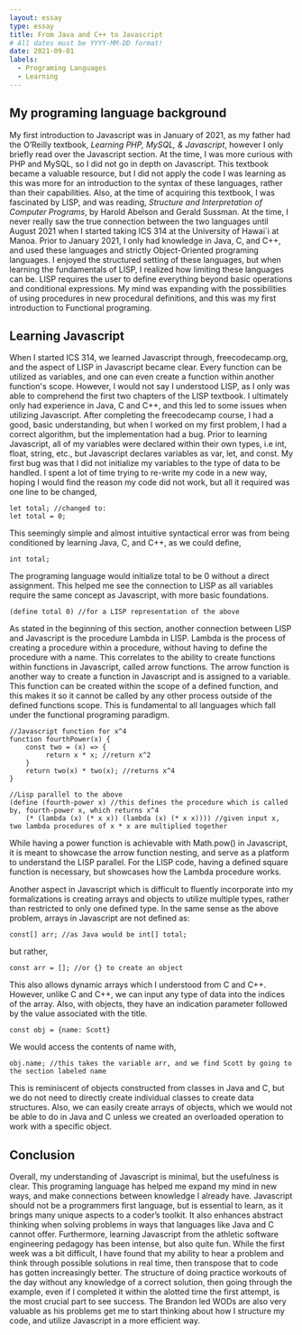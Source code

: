 ```yaml
---
layout: essay
type: essay
title: From Java and C++ to Javascript
# All dates must be YYYY-MM-DD format!
date: 2021-09-01
labels:
  - Programing Languages
  - Learning
---
```


## My programing language background

My first introduction to Javascript was in January of 2021, as my father had the O’Reilly textbook, *Learning PHP, MySQL, & Javascript*, however I only briefly read over the Javascript section. At the time, I was more curious with PHP and MySQL, so I did not go in depth on Javascript. This textbook became a valuable resource, but I did not apply the code I was learning as this was more for an introduction to the syntax of these languages, rather than their capabilities. Also, at the time of acquiring this textbook, I was fascinated by LISP, and was reading, *Structure and Interpretation of Computer Programs*, by Harold Abelson and Gerald Sussman. At the time, I never really saw the true connection between the two languages until August 2021 when I started taking ICS 314 at the University of Hawai\`i at Manoa. Prior to January 2021, I only had knowledge in Java, C, and C++, and used these languages and strictly Object-Oriented programing languages. I enjoyed the structured setting of these languages, but when learning the fundamentals of LISP, I realized how limiting these languages can be. LISP requires the user to define everything beyond basic operations and conditional expressions. My mind was expanding with the possibilities of using procedures in new procedural definitions, and this was my first introduction to Functional programing.

## Learning Javascript

When I started ICS 314, we learned Javascript through, freecodecamp.org, and the aspect of LISP in Javascript became clear. Every function can be utilized as variables, and one can even create a function within another function's scope. However, I would not say I understood LISP, as I only was able to comprehend the first two chapters of the LISP textbook. I ultimately only had experience in Java, C and C++, and this led to some issues when utilizing Javascript. After completing the freecodecamp course, I had a good, basic understanding, but when I worked on my first problem, I had a correct algorithm, but the implementation had a bug. Prior to learning Javascript, all of my variables were declared within their own types, i.e int, float, string, etc., but Javascript declares variables as var, let, and const. My first bug was that I did not initialize my variables to the type of data to be handled. I spent a lot of time trying to re-write my code in a new way, hoping I would find the reason my code did not work, but all it required was one line to be changed,

```
let total; //changed to:    
let total = 0;
```

This seemingly simple and almost intuitive syntactical error was from being conditioned by learning Java, C, and C++, as we could define,

```
int total;
```

The programing language would initialize total to be 0 without a direct assignment. This helped me see the connection to LISP as all variables require the same concept as Javascript, with more basic foundations.

```
(define total 0) //for a LISP representation of the above
```

As stated in the beginning of this section, another connection between LISP and Javascript is the procedure Lambda in LISP. Lambda is the process of creating a procedure within a procedure, without having to define the procedure with a name. This correlates to the ability to create functions within functions in Javascript, called arrow functions. The arrow function is another way to create a function in Javascript and is assigned to a variable. This function can be created within the scope of a defined function, and this makes it so it cannot be called by any other process outside of the defined functions scope. This is fundamental to all languages which fall under the functional programing paradigm.

```
//Javascript function for x^4
function fourthPower(x) {
    const two = (x) => {
         return x * x; //return x^2
    }
    return two(x) * two(x); //returns x^4
}

//Lisp parallel to the above
(define (fourth-power x) //this defines the procedure which is called by, fourth-power x, which returns x^4
    (* (lambda (x) (* x x)) (lambda (x) (* x x)))) //given input x, two lambda procedures of x * x are multiplied together
```

While having a power function is achievable with Math.pow() in Javascript, it is meant to showcase the arrow function nesting, and serve as a platform to understand the LISP parallel. For the LISP code, having a defined square function is necessary, but showcases how the Lambda procedure works.

Another aspect in Javascript which is difficult to fluently incorporate into my formalizations is creating arrays and objects to utilize multiple types, rather than restricted to only one defined type. In the same sense as the above problem, arrays in Javascript are not defined as:
  
```
const[] arr; //as Java would be int[] total;
```

but rather,

```
const arr = []; //or {} to create an object
```

This also allows dynamic arrays which I understood from C and C++. However, unlike C and C++, we can input any type of data into the indices of the array. Also, with objects, they have an indication parameter followed by the value associated with the title.

```
const obj = {name: Scott}
```

We would access the contents of name with,

```
obj.name; //this takes the variable arr, and we find Scott by going to the section labeled name
```

This is reminiscent of objects constructed from classes in Java and C, but we do not need to directly create individual classes to create data structures. Also, we can easily create arrays of objects, which we would not be able to do in Java and C unless we created an overloaded operation to work with a specific object.

## Conclusion

Overall, my understanding of Javascript is minimal, but the usefulness is clear. This programing language has helped me expand my mind in new ways, and make connections between knowledge I already have. Javascript should not be a programmers first language, but is essential to learn, as it brings many unique aspects to a coder’s toolkit. It also enhances abstract thinking when solving problems in ways that languages like Java and C cannot offer. Furthermore, learning Javascript from the athletic software engineering pedagogy has been intense, but also quite fun. While the first week was a bit difficult, I have found that my ability to hear a problem and think through possible solutions in real time, then transpose that to code has gotten increasingly better. The structure of doing practice workouts of the day without any knowledge of a correct solution, then going through the example, even if I completed it within the alotted time the first attempt, is the most crucial part to see success. The Brandon led WODs are also very valuable as his problems get me to start thinking about how I structure my code, and utilize Javascript in a more efficient way.
